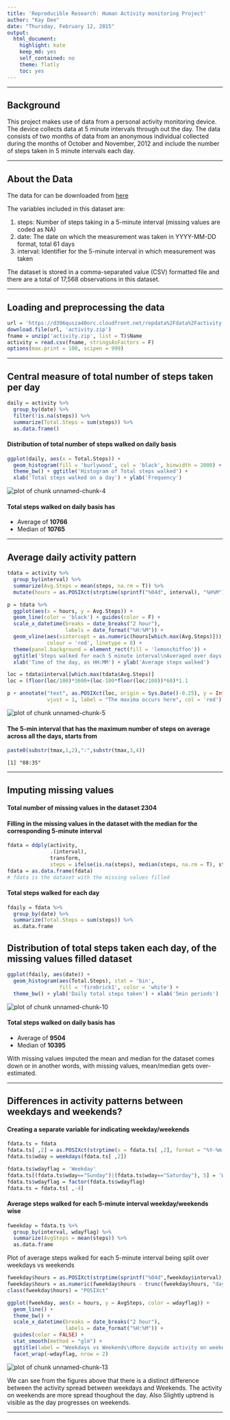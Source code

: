 ```yaml
---
title: 'Reproducible Research: Human Activity monitoring Project'
author: "Kay Dee"
date: "Thursday, February 12, 2015"
output:
  html_document:
    highlight: kate
    keep_md: yes
    self_contained: no
    theme: flatly
    toc: yes
---
```


***
## Background 

This project makes use of data from a personal activity monitoring device. The device collects data at 5 minute intervals through out the day. The data consists of two months of data from an anonymous individual collected during the months of October and November, 2012 and include the number of steps taken in 5 minute intervals each day.

***
## About the Data

The data for can be downloaded from [here](https://d396qusza40orc.cloudfront.net/repdata%2Fdata%2Factivity.zip)

The variables included in this dataset are:
  
  1. steps: Number of steps taking in a 5-minute interval (missing values are coded as NA)
  2. date: The date on which the measurement was taken in YYYY-MM-DD format, total 61 days
  3. interval: Identifier for the 5-minute interval in which measurement was taken

The dataset is stored in a comma-separated value (CSV) formatted file and there are a total of 17,568 observations in this dataset.

***
## Loading and preprocessing the data


```r
url = 'https://d396qusza40orc.cloudfront.net/repdata%2Fdata%2Factivity.zip'
download.file(url, 'activity.zip')
fname = unzip('activity.zip', list = T)$Name
activity = read.csv(fname, stringsAsFactors = F)
options(max.print = 100, scipen = 999)
```




***
## Central measure of total number of steps taken per day


```r
daily = activity %>% 
  group_by(date) %>% 
  filter(!is.na(steps)) %>% 
  summarize(Total.Steps = sum(steps)) %>% 
  as.data.frame()
```

#### Distribution of total number of steps walked on daily basis


```r
ggplot(daily, aes(x = Total.Steps)) + 
  geom_histogram(fill = 'burlywood', col = 'black', binwidth = 2000) + 
  theme_bw() + ggtitle('Histogram of Total steps walked') + 
  xlab('Total steps walked on a day') + ylab('Frequency')
```

![plot of chunk unnamed-chunk-4](figure/unnamed-chunk-4-1.png) 

#### Total steps walked on daily basis has 

  *  Average of __10766__ 
  *  Median of  __10765__

***
## Average daily activity pattern


```r
tdata = activity %>% 
  group_by(interval) %>% 
  summarize(Avg.Steps = mean(steps, na.rm = T)) %>% 
  mutate(hours = as.POSIXct(strptime(sprintf("%04d", interval), "%H%M")))

p = tdata %>% 
  ggplot(aes(x = hours, y = Avg.Steps)) + 
  geom_line(color = 'black') + guides(color = F) + 
  scale_x_datetime(breaks = date_breaks("2 hour"), 
                   labels = date_format("%H:%M")) + 
  geom_vline(aes(xintercept = as.numeric(hours[which.max(Avg.Steps)])), 
             colour = 'red', linetype = 8) + 
  theme(panel.background = element_rect(fill = 'lemonchiffon')) + 
  ggtitle('Steps walked for each 5 minute interval\nAveraged over days') + 
  xlab('Time of the day, as HH:MM') + ylab('Average steps walked') 

loc = tdata$interval[which.max(tdata$Avg.Steps)]
loc = (floor(loc/100)*3600+(loc-100*floor(loc/100))*60)*1.1

p + annotate("text", as.POSIXct(loc, origin = Sys.Date()-0.25), y = Inf, hjust = 0,
             vjust = 1, label = "The maxima occurs here", col = 'red')
```

![plot of chunk unnamed-chunk-5](figure/unnamed-chunk-5-1.png) 

#### The 5-min interval that has the maximum number of steps on average across all the days, starts from




```r
paste0(substr(tmax,1,2),":",substr(tmax,3,4))
```

```
[1] "08:35"
```

***
## Imputing missing values

#### Total number of missing values in the dataset 2304

#### Filling in the missing values in the dataset with the median for the corresponding 5-minute interval


```r
fdata = ddply(activity, 
              .(interval), 
              transform, 
              steps = ifelse(is.na(steps), median(steps, na.rm = T), steps))
fdata = as.data.frame(fdata)
# fdata is the dataset with the missing values filled
```

#### Total steps walked for each day


```r
fdaily = fdata %>% 
  group_by(date) %>% 
  summarize(Total.Steps = sum(steps)) %>% 
  as.data.frame
```

## Distribution of total steps taken each day, of the missing values filled dataset

```r
ggplot(fdaily, aes(date)) + 
  geom_histogram(aes(Total.Steps), stat = 'bin', 
                 fill = 'firebrick1', color = 'white') + 
  theme_bw() + ylab('Daily total steps taken') + xlab('5min periods')
```

![plot of chunk unnamed-chunk-10](figure/unnamed-chunk-10-1.png) 

#### Total steps walked on daily basis has 

  *  Average of __9504__ 
  *  Median of  __10395__


With missing values imputed the mean and median for the dataset comes down or in another words, with missing values, mean/median gets over-estimated.

***
## Differences in activity patterns between weekdays and weekends?

#### Creating a separate variable for indicating weekday/weekends


```r
fdata.ts = fdata
fdata.ts[ ,2] = as.POSIXct(strptime(x = fdata.ts[ ,2], format = "%Y-%m-%d"))
fdata.ts$wday = weekdays(fdata.ts[ ,2])

fdata.ts$wdayflag = 'Weekday'
fdata.ts[(fdata.ts$wday=="Sunday")|(fdata.ts$wday=="Saturday"), 5] = 'Weekend'
fdata.ts$wdayflag = factor(fdata.ts$wdayflag)
fdata.ts = fdata.ts[ ,-4]
```

#### Average steps walked for each 5-minute interval weekday/weekends wise 


```r
fweekday = fdata.ts %>% 
  group_by(interval, wdayflag) %>% 
  summarize(AvgSteps = mean(steps)) %>% 
  as.data.frame
```

Plot of average steps walked for each 5-minute interval being split over weekdays vs weekends


```r
fweekday$hours = as.POSIXct(strptime(sprintf("%04d",fweekday$interval), '%H%M'))
fweekday$hours = as.numeric(fweekday$hours - trunc(fweekday$hours, "days"))
class(fweekday$hours) = "POSIXct"

ggplot(fweekday, aes(x = hours, y = AvgSteps, color = wdayflag)) + 
  geom_line() + 
  theme_bw() + 
  scale_x_datetime(breaks = date_breaks("2 hour"), 
                   labels = date_format("%H:%M")) +
  guides(color = FALSE) + 
  stat_smooth(method = "glm") + 
  ggtitle(label = "Weekdays vs Weekends\nMore daywide activity on weekends") + 
  facet_wrap(~wdayflag, nrow = 2)
```

![plot of chunk unnamed-chunk-13](figure/unnamed-chunk-13-1.png) 

We can see from the figures above that there is a distinct difference between the activity spread between weekdays and Weekends. The activity on weekends are more spread thoughout the day. Also Slightly uptrend is visible as the day progresses on weekends.

***
